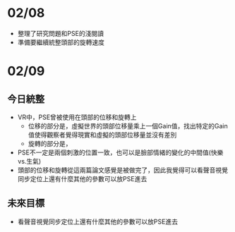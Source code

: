 # 02/08
- 整理了研究問題和PSE的淺閱讀
- 準備要繼續統整頭部的旋轉速度
# 02/09
## 今日統整
- VR中，PSE曾被使用在頭部的位移和旋轉上
	- 位移的部分是，虛擬世界的頭部位移量乘上一個Gain值，找出特定的Gain值使得觀察者覺得現實和虛擬的頭部位移量並沒有差別
	- 旋轉的部分是，
- PSE不一定是兩個刺激的位置一致，也可以是臉部情緒的變化的中間值(快樂vs.生氣)
- 頭部的位移和旋轉從這兩篇論文感覺是被做完了，因此我覺得可以看聲音視覺同步定位上還有什麼其他的參數可以放PSE進去
## 未來目標
- 看聲音視覺同步定位上還有什麼其他的參數可以放PSE進去